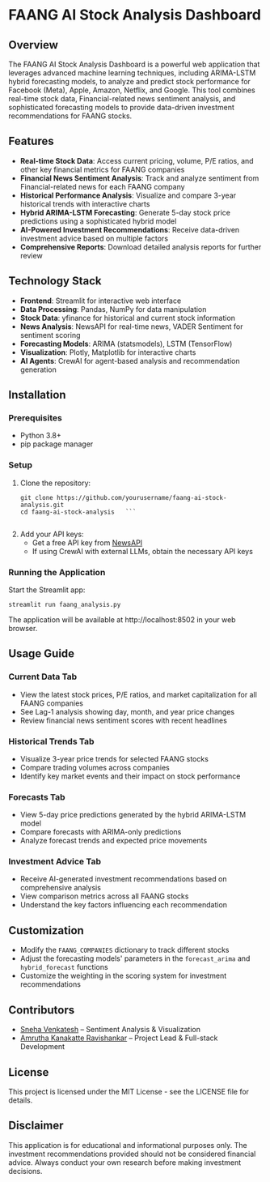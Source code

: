 # FAANG AI Stock Analysis Dashboard

## Overview
The FAANG AI Stock Analysis Dashboard is a powerful web application that leverages advanced machine learning techniques, including ARIMA-LSTM hybrid forecasting models, to analyze and predict stock performance for Facebook (Meta), Apple, Amazon, Netflix, and Google. This tool combines real-time stock data, Financial-related news sentiment analysis, and sophisticated forecasting models to provide data-driven investment recommendations for FAANG stocks.

## Features
- **Real-time Stock Data**: Access current pricing, volume, P/E ratios, and other key financial metrics for FAANG companies
- **Financial News Sentiment Analysis**: Track and analyze sentiment from Financial-related news for each FAANG company
- **Historical Performance Analysis**: Visualize and compare 3-year historical trends with interactive charts
- **Hybrid ARIMA-LSTM Forecasting**: Generate 5-day stock price predictions using a sophisticated hybrid model
- **AI-Powered Investment Recommendations**: Receive data-driven investment advice based on multiple factors
- **Comprehensive Reports**: Download detailed analysis reports for further review

## Technology Stack
- **Frontend**: Streamlit for interactive web interface
- **Data Processing**: Pandas, NumPy for data manipulation
- **Stock Data**: yfinance for historical and current stock information
- **News Analysis**: NewsAPI for real-time news, VADER Sentiment for sentiment scoring
- **Forecasting Models**: ARIMA (statsmodels), LSTM (TensorFlow)
- **Visualization**: Plotly, Matplotlib for interactive charts
- **AI Agents**: CrewAI for agent-based analysis and recommendation generation

## Installation

### Prerequisites
- Python 3.8+
- pip package manager

### Setup
1. Clone the repository:
   ```
   git clone https://github.com/yourusername/faang-ai-stock-analysis.git
   cd faang-ai-stock-analysis   ```
  

2. Add your API keys:
   - Get a free API key from [NewsAPI](https://newsapi.org/)
   - If using CrewAI with external LLMs, obtain the necessary API keys

### Running the Application
Start the Streamlit app:
```
streamlit run faang_analysis.py
```

The application will be available at http://localhost:8502 in your web browser.

## Usage Guide

### Current Data Tab
- View the latest stock prices, P/E ratios, and market capitalization for all FAANG companies
- See Lag-1 analysis showing day, month, and year price changes
- Review financial news sentiment scores with recent headlines

### Historical Trends Tab
- Visualize 3-year price trends for selected FAANG stocks
- Compare trading volumes across companies
- Identify key market events and their impact on stock performance

### Forecasts Tab
- View 5-day price predictions generated by the hybrid ARIMA-LSTM model
- Compare forecasts with ARIMA-only predictions
- Analyze forecast trends and expected price movements

### Investment Advice Tab
- Receive AI-generated investment recommendations based on comprehensive analysis
- View comparison metrics across all FAANG stocks
- Understand the key factors influencing each recommendation

## Customization
- Modify the `FAANG_COMPANIES` dictionary to track different stocks
- Adjust the forecasting models' parameters in the `forecast_arima` and `hybrid_forecast` functions
- Customize the weighting in the scoring system for investment recommendations

## Contributors
- [Sneha Venkatesh](https://github.com/sne-ha-v) – Sentiment Analysis & Visualization
- [Amrutha Kanakatte Ravishankar](https://github.com/harithsya24) – Project Lead & Full-stack Development  


## License
This project is licensed under the MIT License - see the LICENSE file for details.

## Disclaimer
This application is for educational and informational purposes only. The investment recommendations provided should not be considered financial advice. Always conduct your own research before making investment decisions.
